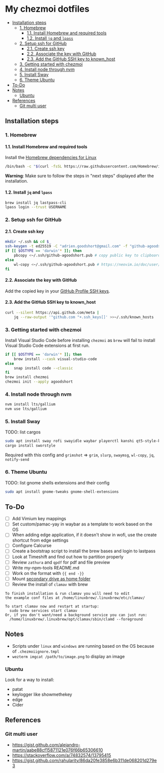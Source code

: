 # My chezmoi dotfiles

<!-- toc -->

- [Installation steps](#installation-steps)
    * [1. Homebrew](#1-homebrew)
        + [1.1. Install Homebrew and required tools](#11-install-homebrew-and-required-tools)
        + [1.2. Install `jq` and `lpass`](#12-install-jq-and-lpass)
    * [2. Setup ssh for GitHub](#2-setup-ssh-for-github)
        + [2.1. Create ssh key](#21-create-ssh-key)
        + [2.2. Associate the key with GitHub](#22-associate-the-key-with-github)
        + [2.3. Add the GitHub SSH key to known_host](#23-add-the-github-ssh-key-to-known_host)
    * [3. Getting started with chezmoi](#3-getting-started-with-chezmoi)
    * [4. Install node through nvm](#4-install-node-through-nvm)
    * [5. Install Sway](#5-install-sway)
    * [6. Theme Ubuntu](#6-theme-ubuntu)
- [To-Do](#to-do)
- [Notes](#notes)
    * [Ubuntu](#ubuntu)
- [References](#references)
    * [Git multi user](#git-multi-user)

<!-- tocstop -->

## Installation steps

### 1. Homebrew

#### 1.1. Install Homebrew and required tools

Install the [Homebrew dependencies for Linux](https://docs.brew.sh/Homebrew-on-Linux#requirements)

```bash
/bin/bash -c "$(curl -fsSL https://raw.githubusercontent.com/Homebrew/install/HEAD/install.sh)"
```

**Warning**: Make sure to follow the steps in "next steps" displayed after the installation.

#### 1.2. Install `jq` and `lpass`

```bash
brew install jq lastpass-cli
lpass login --trust USERNAME
```

### 2. Setup ssh for GitHub

#### 2.1. Create ssh key

```bash
mkdir ~/.ssh && cd $_
ssh-keygen -t ed25519 -C "adrien.goodshort@gmail.com" -f "github-agoodshort"
if [[ $OSTYPE == 'darwin'* ]]; then
	pbcopy <~/.ssh/github-agoodshort.pub # copy public key to clipboard
else
	wl-copy <~/.ssh/github-agoodshort.pub # https://neovim.io/doc/user/provider.html#provider-clipboard
fi
```

#### 2.2. Associate the key with GitHub

Add the copied key in your [GitHub Profile SSH keys](https://github.com/settings/keys).

#### 2.3. Add the GitHub SSH key to known_host

```bash
curl --silent https://api.github.com/meta |
	jq --raw-output '"github.com "+.ssh_keys[]' >>~/.ssh/known_hosts
```

### 3. Getting started with chezmoi

Install Visual Studio Code before installing `chezmoi` as `brew` will fail to install Visual Studio Code extensions at first run.

```bash
if [[ $OSTYPE == 'darwin'* ]]; then
	brew install --cask visual-studio-code
else
	snap install code --classic
fi
brew install chezmoi
chezmoi init --apply agoodshort
```

### 4. Install node through nvm

```bash
nvm install lts/gallium
nvm use lts/gallium
```

### 5. Install Sway

TODO: list cargos

```bash
sudo apt install sway rofi swayidle waybar playerctl kanshi qt5-style-kvantum qt5-style-kvantum-themes sway-notification-center
cargo install sworstyle
```

Required with this config and `grimshot` => `grim`, `slurp`, `swaymsg`, `wl-copy`, `jq`, `notify-send`

### 6. Theme Ubuntu

TODO: list gnome shells extensions and their config

```bash
sudo apt install gnome-tweaks gnome-shell-extensions
```

## To-Do

- [ ] Add Vimium key mappings
- [ ] Set custom/pamac-yay in waybar as a template to work based on the OS
- [ ] When adding edge application, if it doesn't show in wofi, use the create shortcut from edge settings
- [ ] Configure Calcurse
- [ ] Create a bootstrap script to install the brew bases and login to lastpass
- [ ] Look at Timeshift and find out how to partition properly
- [ ] Review `zathura` and `qpdf` for pdf and file preview
- [ ] Write my-npm-tools README.md
- [ ] Work on the format with `{{ end -}}`
- [ ] Mount [secondary drive as home folder](https://www.howtogeek.com/442101/how-to-move-your-linux-home-directory-to-another-hard-drive/)
- [ ] Review the install of `clamav` with brew

```
To finish installation & run clamav you will need to edit
the example conf files at /home/linuxbrew/.linuxbrew/etc/clamav/

To start clamav now and restart at startup:
  sudo brew services start clamav
Or, if you don't want/need a background service you can just run:
  /home/linuxbrew/.linuxbrew/opt/clamav/sbin/clamd --foreground
```

## Notes

- Scripts under `linux` and `windows` are running based on the OS because of `.chezmoiignore.tmpl`
- `wezterm imgcat /path/to/image.png` to display an image

### Ubuntu

Look for a way to install:

- patat
- keylogger like showmethekey
- edge
- Cider

## References

### Git multi user

- <https://gist.github.com/alejandro-martin/aabe88cf15871121e076f66b65306610>
- <https://stackoverflow.com/a/74832574/13795415>
- <https://gist.github.com/rahularity/86da20fe3858e6b311de068201d279e3>
